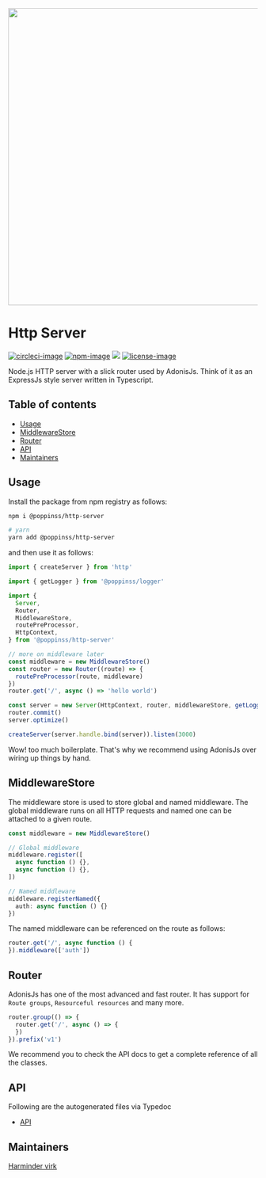 <div align="center">
  <img src="https://res.cloudinary.com/adonisjs/image/upload/q_100/v1557762307/poppinss_iftxlt.jpg" width="600px">
</div>

# Http Server
[![circleci-image]][circleci-url] [![npm-image]][npm-url] ![][typescript-image] [![license-image]][license-url]

Node.js HTTP server with a slick router used by AdonisJs. Think of it as an ExpressJs style server written in Typescript.

<!-- START doctoc generated TOC please keep comment here to allow auto update -->
<!-- DON'T EDIT THIS SECTION, INSTEAD RE-RUN doctoc TO UPDATE -->
## Table of contents

- [Usage](#usage)
- [MiddlewareStore](#middlewarestore)
- [Router](#router)
- [API](#api)
- [Maintainers](#maintainers)

<!-- END doctoc generated TOC please keep comment here to allow auto update -->

## Usage
Install the package from npm registry as follows:

```sh
npm i @poppinss/http-server

# yarn
yarn add @poppinss/http-server
```

and then use it as follows:

```ts
import { createServer } from 'http'

import { getLogger } from '@poppinss/logger'

import {
  Server,
  Router,
  MiddlewareStore,
  routePreProcessor,
  HttpContext,
} from '@poppinss/http-server'

// more on middleware later
const middleware = new MiddlewareStore()
const router = new Router((route) => {
  routePreProcessor(route, middleware)
})
router.get('/', async () => 'hello world')

const server = new Server(HttpContext, router, middlewareStore, getLogger(), config)
router.commit()
server.optimize()

createServer(server.handle.bind(server)).listen(3000)
```

Wow! too much boilerplate. That's why we recommend using AdonisJs over wiring up things by hand.

## MiddlewareStore
The middleware store is used to store global and named middleware. The global middleware runs on all HTTP requests and named one can be attached to a given route.

```ts
const middleware = new MiddlewareStore()

// Global middleware
middleware.register([
  async function () {},
  async function () {},
])

// Named middleware
middleware.registerNamed({
  auth: async function () {}
})
```

The named middleware can be referenced on the route as follows:

```ts
router.get('/', async function () {
}).middleware(['auth'])
```

## Router
AdonisJs has one of the most advanced and fast router. It has support for `Route groups`, `Resourceful resources` and many more.

```ts
router.group(() => {
  router.get('/', async () => {
  })
}).prefix('v1')
```

We recommend you to check the API docs to get a complete reference of all the classes.

## API
Following are the autogenerated files via Typedoc

* [API](docs/README.md)

## Maintainers
[Harminder virk](https://github.com/thetutlage)

[circleci-image]: https://img.shields.io/circleci/project/github/poppinss/http-server/master.svg?style=for-the-badge&logo=circleci
[circleci-url]: https://circleci.com/gh/poppinss/http-server "circleci"

[npm-image]: https://img.shields.io/npm/v/@poppinss/http-server.svg?style=for-the-badge&logo=npm
[npm-url]: https://npmjs.org/package/@poppinss/http-server "npm"

[typescript-image]: https://img.shields.io/badge/Typescript-294E80.svg?style=for-the-badge&logo=typescript

[license-url]: LICENSE.md
[license-image]: https://img.shields.io/aur/license/pac.svg?style=for-the-badge
